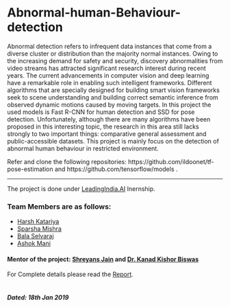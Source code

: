 # Abnormal-human-Behaviour-detection

<p>Abnormal detection refers to infrequent data instances that come from a diverse cluster or distribution than the majority normal instances. Owing to the increasing demand for safety and security, discovery abnormalities from video streams has attracted significant research interest during recent years. The current advancements in computer vision and deep learning have a remarkable role in enabling such intelligent frameworks. Different algorithms that are specially designed for building smart vision frameworks seek to scene understanding and building correct semantic inference from observed dynamic motions caused by moving targets. In this project the used models is Fast R-CNN for human detection and SSD for pose detection. Unfortunately, although there are many algorithms have been proposed in this interesting topic, the research in this area still lacks strongly to two important things: comparative general assessment and public-accessible datasets. This project is mainly focus on the detection of abnormal human behaviour in restricted environment.</p>
<p>Refer and clone the following repositories: https://github.com/ildoonet/tf-pose-estimation and https://github.com/tensorflow/models . </p>
<hr>

The project is done under [LeadingIndia.AI](https://www.leadingindia.ai/aboutinternship) Inernship.

### Team Members are as follows:
- [Harsh Katariya](https://github.com/rockangator)
- [Sparsha Mishra](https://github.com/SparshaMishra)
- [Bala Selvaraj]()
- [Ashok Mani]()

#### Mentor of the project: [Shreyans Jain](https://github.com/shreyanse081) and [Dr. Kanad Kishor Biswas](https://dblp.org/pers/hd/b/Biswas:Kanad_K=)

For Complete details please read the [Report](https://github.com/shreyanse081/Abnormal-human-Behaviour-detection/blob/master/Report%20Group%20no%2019.pdf).
<br><br>
##### Dated: 18th Jan 2019
